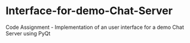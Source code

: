 # Interface-for-demo-Chat-Server
Code Assignment - Implementation of an user interface for a demo Chat Server using PyQt
